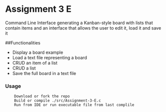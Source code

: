 # Assignment 3 E

Command Line Interface generating a Kanban-style board with lists that contain items
and an interface that allows the user to edit it, load it and save it 

##Functionalities

* Display a board example
* Load a text file representing a board
* CRUD an item of a list
* CRUD a list
* Save the full board in a text file

### Usage
        Download or fork the repo
        Build or compile ./src/Assignment-3-E.c
        Run from IDE or run executable file from last complile 
